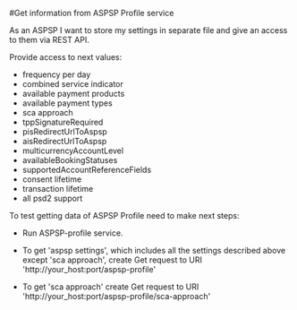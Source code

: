 #Get information from ASPSP Profile service

As an ASPSP I want to store my settings in separate file and give an access to them via REST API.

Provide access to next values:
 - frequency per day
 - combined service indicator
 - available payment products
 - available payment types
 - sca approach
 - tppSignatureRequired
 - pisRedirectUrlToAspsp
 - aisRedirectUrlToAspsp
 - multicurrencyAccountLevel
 - availableBookingStatuses
 - supportedAccountReferenceFields
 - consent lifetime
 - transaction lifetime
 - all psd2 support
 
 To test getting data of ASPSP Profile need to make next steps:
 
 * Run ASPSP-profile service.
 
 * To get 'aspsp settings', which includes all the settings described above except 'sca approach', create Get request to URI 'http://your_host:port/aspsp-profile'  
 
 * To get 'sca approach' create Get request to URI 'http://your_host:port/aspsp-profile/sca-approach'
 
